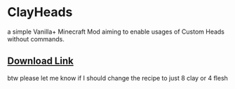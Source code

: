 # ClayHeads
a simple Vanilla+ Minecraft Mod aiming to enable usages of Custom Heads without commands.

## [Download Link](https://www.curseforge.com/minecraft/mc-mods/clayheads)

btw please let me know if I should change the recipe to just 8 clay or 4 flesh
